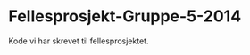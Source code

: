 Fellesprosjekt-Gruppe-5-2014
============================

Kode vi har skrevet til fellesprosjektet.
